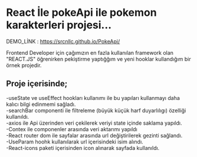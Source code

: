 # React İle pokeApi ile pokemon karakterleri projesi...

DEMO_LİNK : https://srcnllc.github.io/PokeApi/

Frontend Developer için çağımızın en fazla kullanılan framework olan "REACT.JS" öğrenirken pekiştirme yaptığğım ve yeni hooklar kullandığım bir örnek projedir.

 ## Proje içerisinde;
 -useState ve useEffect hookları kullanımı ile bu yapıları kullanmayı daha kalıcı bilgi edinmemi sağladı.  
 -searchBar componenti ile filtreleme (büyük küçük harf duyarlılıgı) özelliği kullanıldı.  
 -axios ile Api üzerinden veri çekilerek veriyi state içinde saklama yapıldı.  
 -Contex ile componenler arasında veri aktarımı yapıldı  
 -React router dom ile sayfalar arasında url değiştirilerek gezinti sağlandı.  
 -UseParam hoohk kullanılarak url içerisindeki isim alındı.  
 -React-icons paketi içerisinden icon alınarak sayfada kullanıldı.
